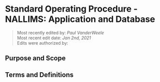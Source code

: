 # Standard Operating Procedure - NALLIMS: Application and Database

>Most recently edited by: *Paul VanderWeele*  
>Most recent edit date: *Jan 2nd, 2021*  
>Edits were authorized by:  

## Purpose and Scope

## Terms and Definitions
